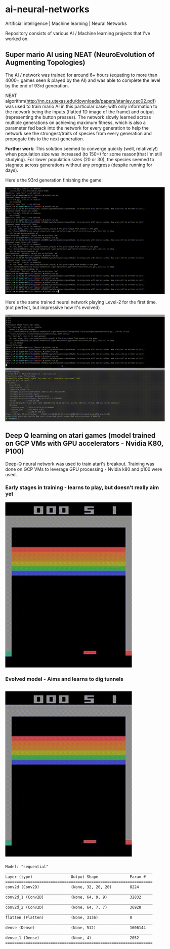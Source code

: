 # ai-neural-networks
Artificial intelligence | Machine learning | Neural Networks

Repository consists of various AI / Machine learning projects that I've worked on. 
## Super mario AI using NEAT (NeuroEvolution of Augmenting Topologies)
The AI / network was trained for around 6+ hours (equating to more than 4000+ games seen & played by the AI) and was able to complete the level by the end of 93rd generation. 

NEAT algorithm(http://nn.cs.utexas.edu/downloads/papers/stanley.cec02.pdf) was used to train mario AI in this particular case; with only information to the network being the inputs (flatted 1D image of the frame) and output (representing the button presses). The network slowly learned across multiple generations on achieving maximum fitness, which is also a parameter fed back into the network for every generation to help the network see the strongest/traits of species from every generation and propogate this to the next generation.

**Further work**: This solution seemed to converge quickly (well, relatively!) when population size was increased (to 150+) for some reason(that I'm still studying). For lower population sizes (20 or 30), the species seemed to stagnate across generations without any progress (despite running for days).

Here's the 93rd generation finishing the game:

![](winning-AI-player.gif)

Here's the same trained neural network playing Level-2 for the first time. (not perfect, but impressive how it's evolved)

![](winning-AI-player-on-new-level.gif)

## Deep Q learning on atari games (model trained on GCP VMs with GPU accelerators - Nvidia K80, P100)

Deep-Q neural network was used to train atari's breakout. Training was done on GCP VMs to leverage GPU processing - Nvidia k80 and p100 were used. 

### Early stages in training - learns to play, but doesn't really aim yet
![](ai-atari/nvidia_tesla_t4_gpu_vm/ai-plays/early_stages_in_training.gif)
### Evolved model - Aims and learns to dig tunnels 
![](ai-atari/nvidia_tesla_t4_gpu_vm/ai-plays/tunnel_moment.gif)
----
```
Model: "sequential"
_________________________________________________________________
Layer (type)                 Output Shape              Param #
=================================================================
conv2d (Conv2D)              (None, 32, 20, 20)        8224
_________________________________________________________________
conv2d_1 (Conv2D)            (None, 64, 9, 9)          32832
_________________________________________________________________
conv2d_2 (Conv2D)            (None, 64, 7, 7)          36928
_________________________________________________________________
flatten (Flatten)            (None, 3136)              0
_________________________________________________________________
dense (Dense)                (None, 512)               1606144
_________________________________________________________________
dense_1 (Dense)              (None, 4)                 2052
=================================================================
```
